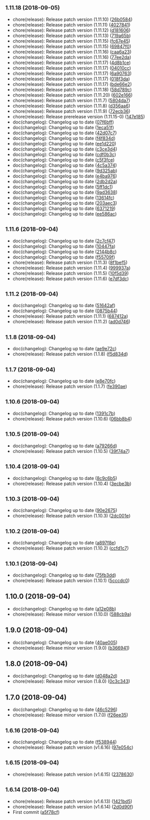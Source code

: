 ## <small>1.11.18 (2018-09-05)</small>

* chore(release): Release patch version (1.11.10) ([26b0584](https://github.com/narendhar11/gulp-release/commit/26b0584))
* chore(release): Release patch version (1.11.11) ([4027841](https://github.com/narendhar11/gulp-release/commit/4027841))
* chore(release): Release patch version (1.11.12) ([d181606](https://github.com/narendhar11/gulp-release/commit/d181606))
* chore(release): Release patch version (1.11.13) ([719a65b](https://github.com/narendhar11/gulp-release/commit/719a65b))
* chore(release): Release patch version (1.11.15) ([fc67e45](https://github.com/narendhar11/gulp-release/commit/fc67e45))
* chore(release): Release patch version (1.11.15) ([69847f0](https://github.com/narendhar11/gulp-release/commit/69847f0))
* chore(release): Release patch version (1.11.16) ([caa6a23](https://github.com/narendhar11/gulp-release/commit/caa6a23))
* chore(release): Release patch version (1.11.16) ([77ee2da](https://github.com/narendhar11/gulp-release/commit/77ee2da))
* chore(release): Release patch version (1.11.17) ([4d8b1ce](https://github.com/narendhar11/gulp-release/commit/4d8b1ce))
* chore(release): Release patch version (1.11.17) ([04010cc](https://github.com/narendhar11/gulp-release/commit/04010cc))
* chore(release): Release patch version (1.11.17) ([6a90763](https://github.com/narendhar11/gulp-release/commit/6a90763))
* chore(release): Release patch version (1.11.17) ([018f3da](https://github.com/narendhar11/gulp-release/commit/018f3da))
* chore(release): Release patch version (1.11.17) ([bde66e2](https://github.com/narendhar11/gulp-release/commit/bde66e2))
* chore(release): Release patch version (1.11.18) ([58d789c](https://github.com/narendhar11/gulp-release/commit/58d789c))
* chore(release): Release patch version (1.11.20) ([602e166](https://github.com/narendhar11/gulp-release/commit/602e166))
* chore(release): Release patch version (1.11.7) ([5804da7](https://github.com/narendhar11/gulp-release/commit/5804da7))
* chore(release): Release patch version (1.11.8) ([d356aa6](https://github.com/narendhar11/gulp-release/commit/d356aa6))
* chore(release): Release patch version (1.11.9) ([72ecb36](https://github.com/narendhar11/gulp-release/commit/72ecb36))
* chore(release): Release prerelease version (1.11.15-0) ([147e185](https://github.com/narendhar11/gulp-release/commit/147e185))
* doc(changelog): Changelog up to date ([07f6bff](https://github.com/narendhar11/gulp-release/commit/07f6bff))
* doc(changelog): Changelog up to date ([1eca51f](https://github.com/narendhar11/gulp-release/commit/1eca51f))
* doc(changelog): Changelog up to date ([42d07c7](https://github.com/narendhar11/gulp-release/commit/42d07c7))
* doc(changelog): Changelog up to date ([f4f834d](https://github.com/narendhar11/gulp-release/commit/f4f834d))
* doc(changelog): Changelog up to date ([ee1d220](https://github.com/narendhar11/gulp-release/commit/ee1d220))
* doc(changelog): Changelog up to date ([c3ce3d4](https://github.com/narendhar11/gulp-release/commit/c3ce3d4))
* doc(changelog): Changelog up to date ([cdf0b3c](https://github.com/narendhar11/gulp-release/commit/cdf0b3c))
* doc(changelog): Changelog up to date ([c5f3fce](https://github.com/narendhar11/gulp-release/commit/c5f3fce))
* doc(changelog): Changelog up to date ([4c5a374](https://github.com/narendhar11/gulp-release/commit/4c5a374))
* doc(changelog): Changelog up to date ([9d325ab](https://github.com/narendhar11/gulp-release/commit/9d325ab))
* doc(changelog): Changelog up to date ([e4ba976](https://github.com/narendhar11/gulp-release/commit/e4ba976))
* doc(changelog): Changelog up to date ([2db2d2a](https://github.com/narendhar11/gulp-release/commit/2db2d2a))
* doc(changelog): Changelog up to date ([5ff1dc1](https://github.com/narendhar11/gulp-release/commit/5ff1dc1))
* doc(changelog): Changelog up to date ([9ad3638](https://github.com/narendhar11/gulp-release/commit/9ad3638))
* doc(changelog): Changelog up to date ([13614fc](https://github.com/narendhar11/gulp-release/commit/13614fc))
* doc(changelog): Changelog up to date ([203aec3](https://github.com/narendhar11/gulp-release/commit/203aec3))
* doc(changelog): Changelog up to date ([6371219](https://github.com/narendhar11/gulp-release/commit/6371219))
* doc(changelog): Changelog up to date ([ee586ac](https://github.com/narendhar11/gulp-release/commit/ee586ac))



## <small>1.11.6 (2018-09-04)</small>

* doc(changelog): Changelog up to date ([2c7cf47](https://github.com/narendhar11/gulp-release/commit/2c7cf47))
* doc(changelog): Changelog up to date ([10447fa](https://github.com/narendhar11/gulp-release/commit/10447fa))
* doc(changelog): Changelog up to date ([2144b8c](https://github.com/narendhar11/gulp-release/commit/2144b8c))
* doc(changelog): Changelog up to date ([f55709f](https://github.com/narendhar11/gulp-release/commit/f55709f))
* chore(release): Release patch version (1.11.3) ([8f1bef5](https://github.com/narendhar11/gulp-release/commit/8f1bef5))
* chore(release): Release patch version (1.11.4) ([999937a](https://github.com/narendhar11/gulp-release/commit/999937a))
* chore(release): Release patch version (1.11.5) ([10f5d39](https://github.com/narendhar11/gulp-release/commit/10f5d39))
* chore(release): Release patch version (1.11.6) ([e7df3dc](https://github.com/narendhar11/gulp-release/commit/e7df3dc))



## <small>1.11.2 (2018-09-04)</small>

* doc(changelog): Changelog up to date ([51642af](https://github.com/narendhar11/gulp-release/commit/51642af))
* doc(changelog): Changelog up to date ([0875b44](https://github.com/narendhar11/gulp-release/commit/0875b44))
* chore(release): Release patch version (1.11.1) ([687412a](https://github.com/narendhar11/gulp-release/commit/687412a))
* chore(release): Release patch version (1.11.2) ([ad0d746](https://github.com/narendhar11/gulp-release/commit/ad0d746))



## <small>1.1.8 (2018-09-04)</small>

* doc(changelog): Changelog up to date ([ae9e72c](https://github.com/narendhar11/gulp-release/commit/ae9e72c))
* chore(release): Release patch version (1.1.8) ([f5d834d](https://github.com/narendhar11/gulp-release/commit/f5d834d))



## <small>1.1.7 (2018-09-04)</small>

* doc(changelog): Changelog up to date ([e8e70fc](https://github.com/narendhar11/gulp-release/commit/e8e70fc))
* chore(release): Release patch version (1.1.7) ([fe390ae](https://github.com/narendhar11/gulp-release/commit/fe390ae))



## <small>1.10.6 (2018-09-04)</small>

* doc(changelog): Changelog up to date ([1391c7b](https://github.com/narendhar11/gulp-release/commit/1391c7b))
* chore(release): Release patch version (1.10.6) ([06bb8b4](https://github.com/narendhar11/gulp-release/commit/06bb8b4))



## <small>1.10.5 (2018-09-04)</small>

* doc(changelog): Changelog up to date ([a79266d](https://github.com/narendhar11/gulp-release/commit/a79266d))
* chore(release): Release patch version (1.10.5) ([39f74a7](https://github.com/narendhar11/gulp-release/commit/39f74a7))



## <small>1.10.4 (2018-09-04)</small>

* doc(changelog): Changelog up to date ([8c9c6b5](https://github.com/narendhar11/gulp-release/commit/8c9c6b5))
* chore(release): Release patch version (1.10.4) ([3ecbe3b](https://github.com/narendhar11/gulp-release/commit/3ecbe3b))



## <small>1.10.3 (2018-09-04)</small>

* doc(changelog): Changelog up to date ([90e2675](https://github.com/narendhar11/gulp-release/commit/90e2675))
* chore(release): Release patch version (1.10.3) ([2dc001e](https://github.com/narendhar11/gulp-release/commit/2dc001e))



## <small>1.10.2 (2018-09-04)</small>

* doc(changelog): Changelog up to date ([a897f8e](https://github.com/narendhar11/gulp-release/commit/a897f8e))
* chore(release): Release patch version (1.10.2) ([ccfd1c7](https://github.com/narendhar11/gulp-release/commit/ccfd1c7))



## <small>1.10.1 (2018-09-04)</small>

* doc(changelog): Changelog up to date ([75fb3dd](https://github.com/narendhar11/gulp-release/commit/75fb3dd))
* chore(release): Release patch version (1.10.1) ([5cccdc0](https://github.com/narendhar11/gulp-release/commit/5cccdc0))



## 1.10.0 (2018-09-04)

* doc(changelog): Changelog up to date ([a12e08b](https://github.com/narendhar11/gulp-release/commit/a12e08b))
* chore(release): Release minor version (1.10.0) ([588cb9a](https://github.com/narendhar11/gulp-release/commit/588cb9a))



## 1.9.0 (2018-09-04)

* doc(changelog): Changelog up to date ([40ae005](https://github.com/narendhar11/gulp-release/commit/40ae005))
* chore(release): Release minor version (1.9.0) ([b366941](https://github.com/narendhar11/gulp-release/commit/b366941))



## 1.8.0 (2018-09-04)

* doc(changelog): Changelog up to date ([d048a2d](https://github.com/narendhar11/gulp-release/commit/d048a2d))
* chore(release): Release minor version (1.8.0) ([0c3c343](https://github.com/narendhar11/gulp-release/commit/0c3c343))



## 1.7.0 (2018-09-04)

* doc(changelog): Changelog up to date ([46c5296](https://github.com/narendhar11/gulp-release/commit/46c5296))
* chore(release): Release minor version (1.7.0) ([f26ee35](https://github.com/narendhar11/gulp-release/commit/f26ee35))



## <small>1.6.16 (2018-09-04)</small>

* doc(changelog): Changelog up to date ([f538944](https://github.com/narendhar11/gulp-release/commit/f538944))
* chore(release): Release patch version (v1.6.16) ([97e054c](https://github.com/narendhar11/gulp-release/commit/97e054c))



## <small>1.6.15 (2018-09-04)</small>

* chore(release): Release patch version (v1.6.15) ([2378630](https://github.com/narendhar11/gulp-release/commit/2378630))



## <small>1.6.14 (2018-09-04)</small>

* chore(release): Release patch version (v1.6.13) ([1421bd5](https://github.com/narendhar11/gulp-release/commit/1421bd5))
* chore(release): Release patch version (v1.6.14) ([2d0d90f](https://github.com/narendhar11/gulp-release/commit/2d0d90f))
* First commit ([a5f78cf](https://github.com/narendhar11/gulp-release/commit/a5f78cf))



